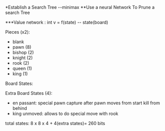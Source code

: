 
*Establish a Search Tree --minimax
**Use a neural Network To Prune a search Tree

***Value network : int v = f(state) -- state(board)

Pieces (x2):
 - blank
 - pawn (8)
 - bishop (2)
 - knight (2)
 - rook (2)
 - queen (1)
 - king (1)

Board States:

Extra Board States (4):
 - en passant: special pawn capture after pawn moves from start
                    kill from behind
 - king unmoved: allows to do special move with rook

total states:
 8 x 8 x 4 + 4(extra states)= 260 bits
